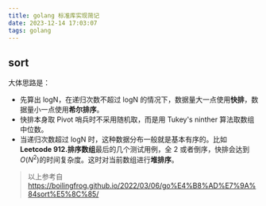 ```yaml
---
title: golang 标准库实现简记
date: 2023-12-14 17:03:07
tags: golang
---
```

## sort
大体思路是：
- 先算出 logN，在递归次数不超过 logN 的情况下，数据量大一点使用**快排**，数据量小一点使用**希尔排序**。
- 快排本身取 Pivot 哨兵时不采用随机取，而是用 Tukey's ninther 算法取数组中位数。
- 当递归次数超过 logN 时，这种数据分布一般就是基本有序的。比如**Leetcode 912.排序数组**最后的几个测试用例，全 2 或者倒序，快排会达到$O(N^2)$的时间复杂度。这时对当前数组进行**堆排序**。

> 以上参考自 
> https://boilingfrog.github.io/2022/03/06/go%E4%B8%AD%E7%9A%84sort%E5%8C%85/